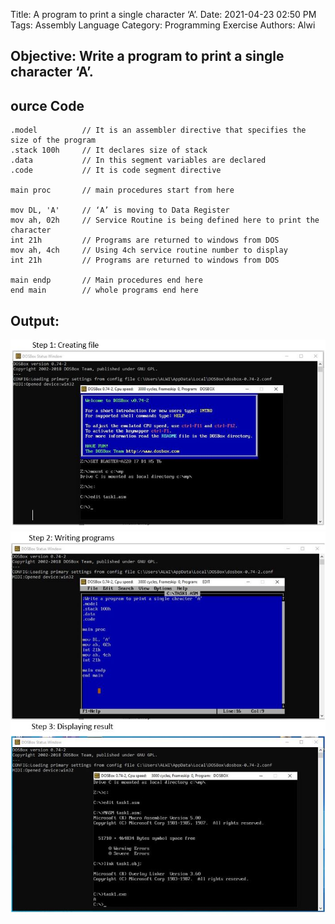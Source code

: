Title: A program to print a single character ‘A’.
Date: 2021-04-23 02:50 PM
Tags: Assembly Language
Category: Programming Exercise
Authors: Alwi

## Objective: Write a program to print a single character ‘A’.

## ource Code
```
.model	        // It is an assembler directive that specifies the size of the program
.stack 100h		// It declares size of stack
.data			// In this segment variables are declared 
.code			// It is code segment directive

main proc		// main procedures start from here

mov DL, 'A'		// ‘A’ is moving to Data Register
mov ah, 02h		// Service Routine is being defined here to print the character
int 21h		    // Programs are returned to windows from DOS
mov ah, 4ch		// Using 4ch service routine number to display
int 21h		    // Programs are returned to windows from DOS

main endp		// Main procedures end here
end main		// whole programs end here
```

## Output:
![Assembly Language 1](images/AL-1.1.JPG "AL-1 output")
![Assembly Language 1](images/AL-1.2.JPG "AL-1 output")
![Assembly Language 1](images/AL-1.3.JPG "AL-1 output")